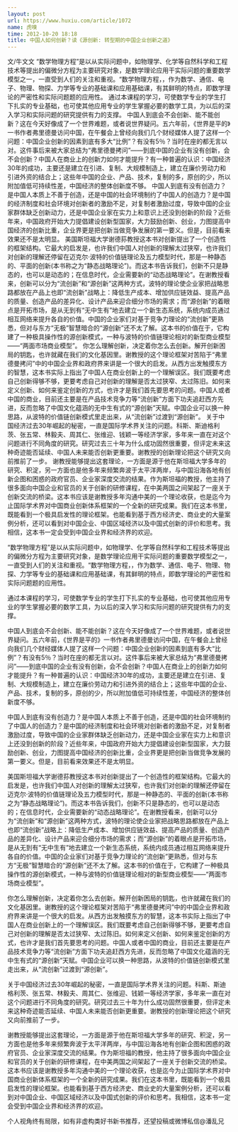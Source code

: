```yaml
---
layout: post
url: https://www.huxiu.com/article/1072
name: 虎嗅
time: 2012-10-20 18:18
title: 中国人如何创新？读《源创新: 转型期的中国企业创新之道》
---
```

文/牛文文 “数学物理方程”是以从实际问题中，如物理学、化学等自然科学和工程技术等提出的偏微分方程为主要研究对象，是数学理论应用干实际问题的重要数学模型之一，一直受到人们的关注和重视。“数学物理方程，，作为数学、通信、电子、物理、物探、力学等专业的基础课和应用基础课，有其鲜明的特点，即数学理论的严密性和实际问题题的应用性。 通过本课程的学习，可使数学专业的学生打下扎实的专业基础，也可使其他应用专业的学生掌握必要的数学工具，为以后的深入学习和实际问题的研究提供有力的支撑。 中国人到底会不会创新、能不能创新？这在今天好像成了一个世界难题，或者说世界疑问。五六年前，《世界是平的》一书作者弗里德曼访问中国，在午餐会上曾经向我们几个财经媒体人提了这样一个问题：中国企业创新的因素到底有多大“比例”？有没有5％？当时在座的都无言以对。这件事后来被大家总结为“弗里德曼拷问”——到底中国的企业有没有创新，会不会创新？中国人在商业上的创新力如何才能提升？有一种普遍的认识：中国经济30年的成功，主要还是建立在引进、复制、大规模制造上，建立在廉价劳动力和引进外资的结合上；这些年中国的企业、产品、技术，复制的多，原创的少，所以附加值低可持续性差，中国经济的整体创新度不够。 中国人到底有没有创造力？是中国人本质上不善于创造，还是中国的社会环境制约了中国人的创造力？是中国的经济制度和社会环境对创新者的激励不足，对复制者激励过度，导致中国的企业家群体缺乏创新动力，还是中国企业家在实力上和意识上还没到创新的阶段？近些年来，中国政府开始大力提倡建设创新型国家，大力鼓励创新、创业，力图提高中国经济的创新比重，企业界更是把创新当做竞争发展的第一要义。但是，目前看来效果还不是太明显。 美国斯坦福大学谢德荪教授这本书对创新提出了一个创造性的框架结构。它最大的启发是，也许我们中国人对创新的理解太过狭窄，也许我们对创新的理解还停留在迈克尔·波特的价值链理论及五力模型时代，那是一种静态的、平面的创新(本书称之为“静态战略理论”)。而这本书告诉我们，创新不只是静态的，也可以是动态的；在信息时代，企业需要新的“动态战略理论”。在谢教授看来，创新可以分为“流创新”和“源创新”这两种方式，波特的理论使企业家把战略思路都放在产品上也即“流创新”战略上：降低生产成本、增加供应链效益、提高产品的质量、创造产品的差异化、设计产品来迎合细分市场的需求；而“源创新”的着眼点是开拓市场，是从无到有“无中生有”地去建立一个新生态系统，系统内成员通过相互网络来提升各自的价值。中国的企业家们对基于竞争力理论的“流创新”更熟悉，但对与东方“无极”智慧暗合的“源创新”还不太了解。这本书的价值在于，它构建了一种极具操作性的源创新模式，一种与波特的价值链理论相对的新型商业模型——“两面市场商业模型”。 你怎么理解创新，决定着你怎么去创新。解开创新困局的钥匙，也许就藏在我们的文化基因里。谢教授的这个理论框架对苦陷于“弗里德曼拷问”中的中国企业界和政府界来讲是一个很大的启发。从西方出发触摸东方的智慧，这本书实际上指出了中国人在商业创新上的一个理解误区。我们既要考虑自己创新得够不够，更要考虑自己对创新的理解是否太过狭窄、太过陈旧。如何来定义创新、如何来鉴定创新的方式，也许才是我们首先要思考的问题。中国人或者中国的商业，目前还主要是在产品技术竞争力等“流创新”方面下功夫追赶西方先进，反而忽略了中国文化蕴涵的无中生有式的“源创新”天赋。中国企业可以换一种思路，从波特的价值链创新模式里走出来，从“流创新”过渡到“源创新”。 关于中国经济过去30年崛起的秘密，一直是国际学术界关注的问题。科斯、斯迪格利茨、张五常、林毅夫、周其仁、张维迎、钱颖一等经济学家，多年来一直在对这个问题进行不同角度的研究。研究过去三十年为什么成功固然很重要，但评定未来这种奇迹能否延续、中国人未来能否创新更重要。谢教授的创新理论把这个研究又向前推前了一步。 谢教授能够提出这套理论，一方面是源于他在斯坦福大学多年的研究、积淀，另一方面也是他多年来频繁奔波于太平洋两岸，与中国沿海各地有创新企图和困惑的政府官员、企业家深度交流的结果。作为斯坦福的教授，他主持了很多面向中国企业和官员的关于创新的研修课程，在中美两国之间架起了一座关于创新交流的桥梁。这本书应该是谢教授多年沟通中美的一个理论收获，也是迄今为止国际学术界对中国商业创新体系框架的一个全新的研究成果。我们在这本书里，既能看到一个极具启发性的理论框架。也能看到基于西方经济史、商业史的大量案例分析，还可以看到对中国企业、中国区域经济以及中国式创新的评价和思考。我相信，这本书一定会受到中国企业界和经济界的欢迎。

“数学物理方程”是以从实际问题中，如物理学、化学等自然科学和工程技术等提出的偏微分方程为主要研究对象，是数学理论应用干实际问题的重要数学模型之一，一直受到人们的关注和重视。“数学物理方程，，作为数学、通信、电子、物理、物探、力学等专业的基础课和应用基础课，有其鲜明的特点，即数学理论的严密性和实际问题题的应用性。

通过本课程的学习，可使数学专业的学生打下扎实的专业基础，也可使其他应用专业的学生掌握必要的数学工具，为以后的深入学习和实际问题的研究提供有力的支撑。

中国人到底会不会创新、能不能创新？这在今天好像成了一个世界难题，或者说世界疑问。五六年前，《世界是平的》一书作者弗里德曼访问中国，在午餐会上曾经向我们几个财经媒体人提了这样一个问题：中国企业创新的因素到底有多大“比例”？有没有5％？当时在座的都无言以对。这件事后来被大家总结为“弗里德曼拷问”——到底中国的企业有没有创新，会不会创新？中国人在商业上的创新力如何才能提升？有一种普遍的认识：中国经济30年的成功，主要还是建立在引进、复制、大规模制造上，建立在廉价劳动力和引进外资的结合上；这些年中国的企业、产品、技术，复制的多，原创的少，所以附加值低可持续性差，中国经济的整体创新度不够。

中国人到底有没有创造力？是中国人本质上不善于创造，还是中国的社会环境制约了中国人的创造力？是中国的经济制度和社会环境对创新者的激励不足，对复制者激励过度，导致中国的企业家群体缺乏创新动力，还是中国企业家在实力上和意识上还没到创新的阶段？近些年来，中国政府开始大力提倡建设创新型国家，大力鼓励创新、创业，力图提高中国经济的创新比重，企业界更是把创新当做竞争发展的第一要义。但是，目前看来效果还不是太明显。

美国斯坦福大学谢德荪教授这本书对创新提出了一个创造性的框架结构。它最大的启发是，也许我们中国人对创新的理解太过狭窄，也许我们对创新的理解还停留在迈克尔·波特的价值链理论及五力模型时代，那是一种静态的、平面的创新(本书称之为“静态战略理论”)。而这本书告诉我们，创新不只是静态的，也可以是动态的；在信息时代，企业需要新的“动态战略理论”。在谢教授看来，创新可以分为“流创新”和“源创新”这两种方式，波特的理论使企业家把战略思路都放在产品上也即“流创新”战略上：降低生产成本、增加供应链效益、提高产品的质量、创造产品的差异化、设计产品来迎合细分市场的需求；而“源创新”的着眼点是开拓市场，是从无到有“无中生有”地去建立一个新生态系统，系统内成员通过相互网络来提升各自的价值。中国的企业家们对基于竞争力理论的“流创新”更熟悉，但对与东方“无极”智慧暗合的“源创新”还不太了解。这本书的价值在于，它构建了一种极具操作性的源创新模式，一种与波特的价值链理论相对的新型商业模型——“两面市场商业模型”。

你怎么理解创新，决定着你怎么去创新。解开创新困局的钥匙，也许就藏在我们的文化基因里。谢教授的这个理论框架对苦陷于“弗里德曼拷问”中的中国企业界和政府界来讲是一个很大的启发。从西方出发触摸东方的智慧，这本书实际上指出了中国人在商业创新上的一个理解误区。我们既要考虑自己创新得够不够，更要考虑自己对创新的理解是否太过狭窄、太过陈旧。如何来定义创新、如何来鉴定创新的方式，也许才是我们首先要思考的问题。中国人或者中国的商业，目前还主要是在产品技术竞争力等“流创新”方面下功夫追赶西方先进，反而忽略了中国文化蕴涵的无中生有式的“源创新”天赋。中国企业可以换一种思路，从波特的价值链创新模式里走出来，从“流创新”过渡到“源创新”。

关于中国经济过去30年崛起的秘密，一直是国际学术界关注的问题。科斯、斯迪格利茨、张五常、林毅夫、周其仁、张维迎、钱颖一等经济学家，多年来一直在对这个问题进行不同角度的研究。研究过去三十年为什么成功固然很重要，但评定未来这种奇迹能否延续、中国人未来能否创新更重要。谢教授的创新理论把这个研究又向前推前了一步。

谢教授能够提出这套理论，一方面是源于他在斯坦福大学多年的研究、积淀，另一方面也是他多年来频繁奔波于太平洋两岸，与中国沿海各地有创新企图和困惑的政府官员、企业家深度交流的结果。作为斯坦福的教授，他主持了很多面向中国企业和官员的关于创新的研修课程，在中美两国之间架起了一座关于创新交流的桥梁。这本书应该是谢教授多年沟通中美的一个理论收获，也是迄今为止国际学术界对中国商业创新体系框架的一个全新的研究成果。我们在这本书里，既能看到一个极具启发性的理论框架。也能看到基于西方经济史、商业史的大量案例分析，还可以看到对中国企业、中国区域经济以及中国式创新的评价和思考。我相信，这本书一定会受到中国企业界和经济界的欢迎。

个人视角终有局限，如有非虚构类好书新书推荐，还望投稿或微博私信@潘乱兄


